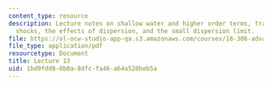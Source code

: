 ```yaml
---
content_type: resource
description: Lecture notes on shallow water and higher order terms, traveling waves,
  shocks, the effects of dispersion, and the small dispersion limit.
file: https://ol-ocw-studio-app-qa.s3.amazonaws.com/courses/18-306-advanced-partial-differential-equations-with-applications-fall-2009/1bd9fdd80b0a8dfcfa46a64a520beb5a_MIT18_306f09_lec13.pdf
file_type: application/pdf
resourcetype: Document
title: Lecture 13
uid: 1bd9fdd8-0b0a-8dfc-fa46-a64a520beb5a
---
```

